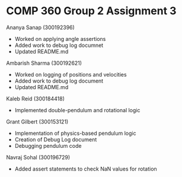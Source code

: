 # COMP 360 Group 2 Assignment 3
 
Ananya Sanap (300192396)
- Worked on applying angle assertions
- Added work to debug log documnet
- Updated README.md

Ambarish Sharma (300192621)
 - Worked on logging of positions and velocities
 - Added work to debug log document
 - Updated README.md

Kaleb Reid (300184418)
 - Implemented double-pendulum and rotational logic

Grant Gilbert (300153121)
 - Implementation of physics-based pendulum logic
 - Creation of Debug Log document
 - Debugging pendulum code
   
Navraj Sohal (300196729)
 - Added assert statements to check NaN values for rotation
